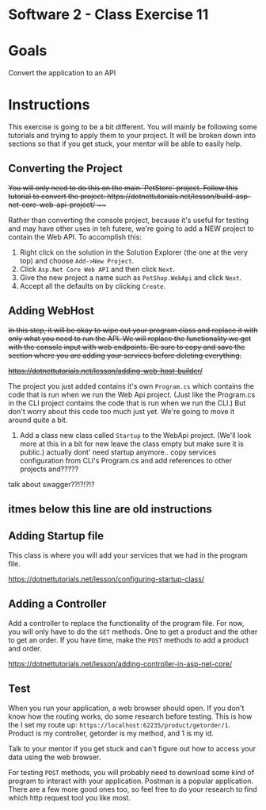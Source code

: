 # Software 2 - Class Exercise 11
# Goals
Convert the application to an API

# Instructions
This exercise is going to be a bit different.  You will mainly be following some tutorials and trying to apply them to your project.
It will be broken down into sections so that if you get stuck, your mentor will be able to easily help.

## Converting the Project
<strike>
You will only need to do this on the main `PetStore` project.  Follow this tutorial to convert the project: https://dotnettutorials.net/lesson/build-asp-net-core-web-api-project/ ~~
</strike>

Rather than converting the console project, because it's useful for testing and may have other uses in teh futere, we're going to add a NEW project to contain the Web API. To accomplish this:

1. Right click on the solution in the Solution Explorer (the one at the very top) and choose  `Add->New Project`.
1. Click `Asp.Net Core Web API` and then click `Next`.
1. Give the new project a name such as `PetShop.WebApi` and click `Next`.
1. Accept all the defaults on by clicking `Create`.

## Adding WebHost
<strike>
In this step, it will be okay to wipe out your program class and replace it with only what you need to run the API. We will replace the functionality we get with the console input with web endpoints. Be sure to copy and save the section where you are adding your services before deleting everything.

https://dotnettutorials.net/lesson/adding-web-host-builder/
</strike>

The project you just added contains it's own `Program.cs` which contains the code that is run when we run the Web Api project. (Just like the Program.cs in the CLI project contains the code that is run when we run the CLI.) But don't worry about this code too much just yet. We're going to move it around quite a bit.
1. Add a class new class called `Startup` to the WebApi project. (We'll look more at this in a bit for new leave the class empty but make sure it is public.)
actually dont' need startup anymore.. 
copy services configuration from CLI's Program.cs
and add references to other projects and?????

talk about swagger??!?!?!?

itmes below this line are old instructions
----------------------------------------


## Adding Startup file
This class is where you will add your services that we had in the program file.  

https://dotnettutorials.net/lesson/configuring-startup-class/

## Adding a Controller
Add a controller to replace the functionality of the program file.  For now, you will only have to do the `GET` methods.  One to get a product and the other to get an order.  If you have time, make the `POST` methods to add a product and order.

https://dotnettutorials.net/lesson/adding-controller-in-asp-net-core/

## Test
When you run your application, a web browser should open.  If you don't know how the routing works, do some research before testing.  This is how the I set my route up: `https://localhost:62235/product/getorder/1`.  Product is my controller, getorder is my method, and 1 is my id.

Talk to your mentor if you get stuck and can't figure out how to access your data using the web browser.

For testing `POST` methods, you will probably need to download some kind of program to interact with your application.  Postman is a popular application.  There are a few more good ones too, so feel free to do your research to find which http request tool you like most.